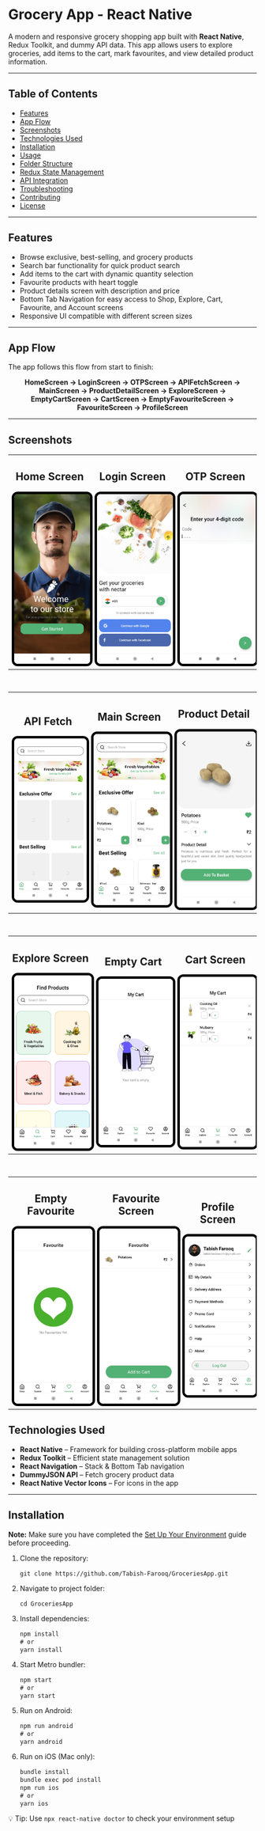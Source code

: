 # Grocery App - React Native

<p>A modern and responsive grocery shopping app built with <strong>React Native</strong>, Redux Toolkit, and dummy API data. This app allows users to explore groceries, add items to the cart, mark favourites, and view detailed product information.</p>

<hr />

## Table of Contents

<ul>
  <li><a href="#features">Features</a></li>
  <li><a href="#app-flow">App Flow</a></li>
  <li><a href="#screenshots">Screenshots</a></li>
  <li><a href="#technologies-used">Technologies Used</a></li>
  <li><a href="#installation">Installation</a></li>
  <li><a href="#usage">Usage</a></li>
  <li><a href="#folder-structure">Folder Structure</a></li>
  <li><a href="#redux-state-management">Redux State Management</a></li>
  <li><a href="#api-integration">API Integration</a></li>
  <li><a href="#troubleshooting">Troubleshooting</a></li>
  <li><a href="#contributing">Contributing</a></li>
  <li><a href="#license">License</a></li>
</ul>

<hr />

## Features

<ul>
  <li>Browse exclusive, best-selling, and grocery products</li>
  <li>Search bar functionality for quick product search</li>
  <li>Add items to the cart with dynamic quantity selection</li>
  <li>Favourite products with heart toggle</li>
  <li>Product details screen with description and price</li>
  <li>Bottom Tab Navigation for easy access to Shop, Explore, Cart, Favourite, and Account screens</li>
  <li>Responsive UI compatible with different screen sizes</li>
</ul>

<hr />

## App Flow

<p>The app follows this flow from start to finish:</p>

<div style="text-align:center;">
  <strong>HomeScreen → LoginScreen → OTPScreen → APIFetchScreen → MainScreen → ProductDetailScreen → ExploreScreen → EmptyCartScreen → CartScreen → EmptyFavouriteScreen → FavouriteScreen → ProfileScreen</strong>
</div>


<hr />

## Screenshots

<div align="center">

  <!-- Row 1 -->
  <table>
    <tr>
      <td align="center">
        <h2>Home Screen</h2>
        <img src="./src/assets/screenshots/HomeScreen.jpg" width="250" style="border:5px solid black; border-radius:12px;" />
      </td>
      <td align="center">
        <h2>Login Screen</h2>
        <img src="./src/assets/screenshots/LoginScreen.jpg" width="250" style="border:5px solid black; border-radius:12px;" />
      </td>
      <td align="center">
        <h2>OTP Screen</h2>
        <img src="./src/assets/screenshots/OTPScreen.jpg" width="250" style="border:5px solid black; border-radius:12px;" />
      </td>
    </tr>
  </table>

  <br/>

  <!-- Row 2 -->
  <table>
    <tr>
      <td align="center">
        <h2>API Fetch</h2>
        <img src="./src/assets/screenshots/apiFetchScreen.jpg" width="250" style="border:5px solid black; border-radius:12px;" />
      </td>
      <td align="center">
        <h2>Main Screen</h2>
        <img src="./src/assets/screenshots/MainScreen.jpg" width="250" style="border:5px solid black; border-radius:12px;" />
      </td>
      <td align="center">
        <h2>Product Detail</h2>
        <img src="./src/assets/screenshots/ProductDetailScreen.jpg" width="250" style="border:5px solid black; border-radius:12px;" />
      </td>
    </tr>
  </table>

  <br/>

  <!-- Row 3 -->
  <table>
    <tr>
      <td align="center">
        <h2>Explore Screen</h2>
        <img src="./src/assets/screenshots/ExploreScreen.jpg" width="250" style="border:5px solid black; border-radius:12px;" />
      </td>
      <td align="center">
        <h2>Empty Cart</h2>
        <img src="./src/assets/screenshots/EmptyCartScreen.jpg" width="250" style="border:5px solid black; border-radius:12px;" />
      </td>
      <td align="center">
        <h2>Cart Screen</h2>
        <img src="./src/assets/screenshots/CartScreen.jpg" width="250" style="border:5px solid black; border-radius:12px;" />
      </td>
    </tr>
  </table>

  <br/>

  <!-- Row 4 -->
  <table>
    <tr>
      <td align="center">
        <h2>Empty Favourite</h2>
        <img src="./src/assets/screenshots/EmptyFavouriteScreen.jpg" width="250" style="border:5px solid black; border-radius:12px;" />
      </td>
      <td align="center">
        <h2>Favourite Screen</h2>
        <img src="./src/assets/screenshots/FavouriteScreen.jpg" width="250" style="border:5px solid black; border-radius:12px;" />
      </td>
      <td align="center">
        <h2>Profile Screen</h2>
        <img src="./src/assets/screenshots/ProfileScreen.jpg" width="250" style="border:5px solid black; border-radius:12px;" />
      </td>
    </tr>
  </table>

</div>



## Technologies Used

<ul>
  <li><strong>React Native</strong> – Framework for building cross-platform mobile apps</li>
  <li><strong>Redux Toolkit</strong> – Efficient state management solution</li>
  <li><strong>React Navigation</strong> – Stack & Bottom Tab navigation</li>
  <li><strong>DummyJSON API</strong> – Fetch grocery product data</li>
  <li><strong>React Native Vector Icons</strong> – For icons in the app</li>
</ul>

<hr />

## Installation

<p><strong>Note:</strong> Make sure you have completed the <a href="https://reactnative.dev/docs/environment-setup">Set Up Your Environment</a> guide before proceeding.</p>

<ol>
  <li>Clone the repository:
    <pre><code>git clone https://github.com/Tabish-Farooq/GroceriesApp.git</code></pre>
  </li>
  <li>Navigate to project folder:
    <pre><code>cd GroceriesApp</code></pre>
  </li>
  <li>Install dependencies:
    <pre><code>npm install
# or
yarn install</code></pre>
  </li>
  <li>Start Metro bundler:
    <pre><code>npm start
# or
yarn start</code></pre>
  </li>
  <li>Run on Android:
    <pre><code>npm run android
# or
yarn android</code></pre>
  </li>
  <li>Run on iOS (Mac only):
    <pre><code>bundle install
bundle exec pod install
npm run ios
# or
yarn ios</code></pre>
  </li>
</ol>

<p>💡 Tip: Use <code>npx react-native doctor</code> to check your environment setup</p>
